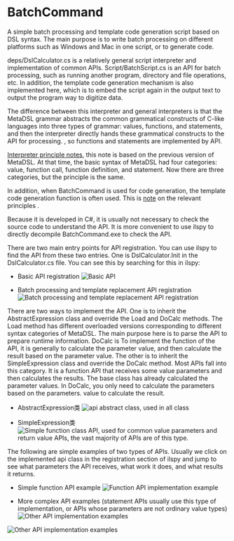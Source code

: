 # BatchCommand

A simple batch processing and template code generation script based on DSL syntax. The main purpose is to write batch processing on different platforms such as Windows and Mac in one script, or to generate code.

deps/DslCalculator.cs is a relatively general script interpreter and implementation of common APIs.
Script/BatchScript.cs is an API for batch processing, such as running another program, directory and file operations, etc. In addition, the template code generation mechanism is also implemented here, which is to embed the script again in the output text to output the program way to digitize data.

The difference between this interpreter and general interpreters is that the MetaDSL grammar abstracts the common grammatical constructs of C-like languages ​​into three types of grammar: values, functions, and statements, and then the interpreter directly hands these grammatical constructs to the API for processing. , so functions and statements are implemented by API.

[Interpreter principle notes](https://zhuanlan.zhihu.com/p/82055862), this note is based on the previous version of MetaDSL. At that time, the basic syntax of MetaDSL had four categories: value, function call, function definition, and statement. Now there are three categories, but the principle is the same.

In addition, when BatchCommand is used for code generation, the template code generation function is often used. This is [note](https://zhuanlan.zhihu.com/p/618899030) on the relevant principles .

Because it is developed in C#, it is usually not necessary to check the source code to understand the API. It is more convenient to use ilspy to directly decompile BatchCommand.exe to check the API.

There are two main entry points for API registration. You can use ilspy to find the API from these two entries. One is DslCalculator.Init in the DslCalculator.cs file. You can see this by searching for this in ilspy:

- Basic API registration
![Basic API](https://raw.githubusercontent.com/dreamanlan/BatchCommand/master/api1.png)

- Batch processing and template replacement API registration
![Batch processing and template replacement API registration](https://raw.githubusercontent.com/dreamanlan/BatchCommand/master/api2.png)

There are two ways to implement the API. One is to inherit the AbstractExpression class and override the Load and DoCalc methods. The Load method has different overloaded versions corresponding to different syntax categories of MetaDSL. The main purpose here is to parse the API to prepare runtime information. DoCalc is To implement the function of the API, it is generally to calculate the parameter value, and then calculate the result based on the parameter value. The other is to inherit the SimpleExpression class and override the DoCalc method. Most APIs fall into this category. It is a function API that receives some value parameters and then calculates the results. The base class has already calculated the parameter values. In DoCalc, you only need to calculate the parameters based on the parameters. value to calculate the result.

- AbstractExpression类
![api abstract class, used in all class](https://raw.githubusercontent.com/dreamanlan/BatchCommand/master/apiintf1.png)

- SimpleExpression类
![Simple function class API, used for common value parameters and return value APIs, the vast majority of APIs are of this type.](https://raw.githubusercontent.com/dreamanlan/BatchCommand/master/apiintf2.png)

The following are simple examples of two types of APIs. Usually we click on the implemented api class in the registration section of ilspy and jump to see what parameters the API receives, what work it does, and what results it returns.

- Simple function API example
![Function API implementation example
](https://raw.githubusercontent.com/dreamanlan/BatchCommand/master/api_func_exam.png)

- More complex API examples (statement APIs usually use this type of implementation, or APIs whose parameters are not ordinary value types)
![Other API implementation examples](https://raw.githubusercontent.com/dreamanlan/BatchCommand/master/api_other_exam.png)

![Other API implementation examples](https://raw.githubusercontent.com/dreamanlan/BatchCommand/master/api_other2_exam.png)

